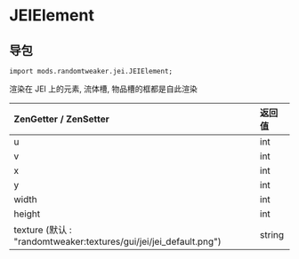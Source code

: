 # JEIElement

## 导包

~~~zenscript
import mods.randomtweaker.jei.JEIElement;
~~~

渲染在 JEI 上的元素, 流体槽, 物品槽的框都是自此渲染

| ZenGetter / ZenSetter                                                    | 返回值 |
| :----------------------------------------------------------- | :----- |
| u                                                            | int    |
| v                                                            | int    |
| x                                                            | int    |
| y                                                            | int    |
| width                                                        | int    |
| height                                                        | int    |
| texture (默认 : "randomtweaker:textures/gui/jei/jei_default.png") | string |